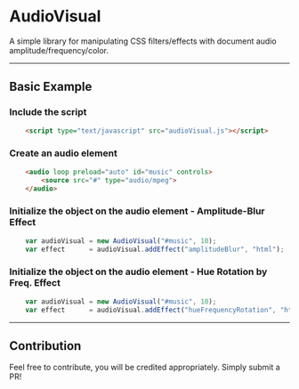 # AudioVisual
 A simple library for manipulating CSS filters/effects with document audio amplitude/frequency/color.

-----

## Basic Example

### Include the script
```html
    <script type="text/javascript" src="audioVisual.js"></script>
```

### Create an audio element
```html
    <audio loop preload="auto" id="music" controls>
        <source src="#" type="audio/mpeg">
    </audio>
```

### Initialize the object on the audio element - Amplitude-Blur Effect
```js
    var audioVisual = new AudioVisual("#music", 10);
    var effect      = audioVisual.addEffect("amplitudeBlur", "html");
```

### Initialize the object on the audio element - Hue Rotation by Freq. Effect
```js
    var audioVisual = new AudioVisual("#music", 10);
    var effect      = audioVisual.addEffect("hueFrequencyRotation", "html");
```

-----

## Contribution

Feel free to contribute, you will be credited appropriately. Simply submit a PR!

